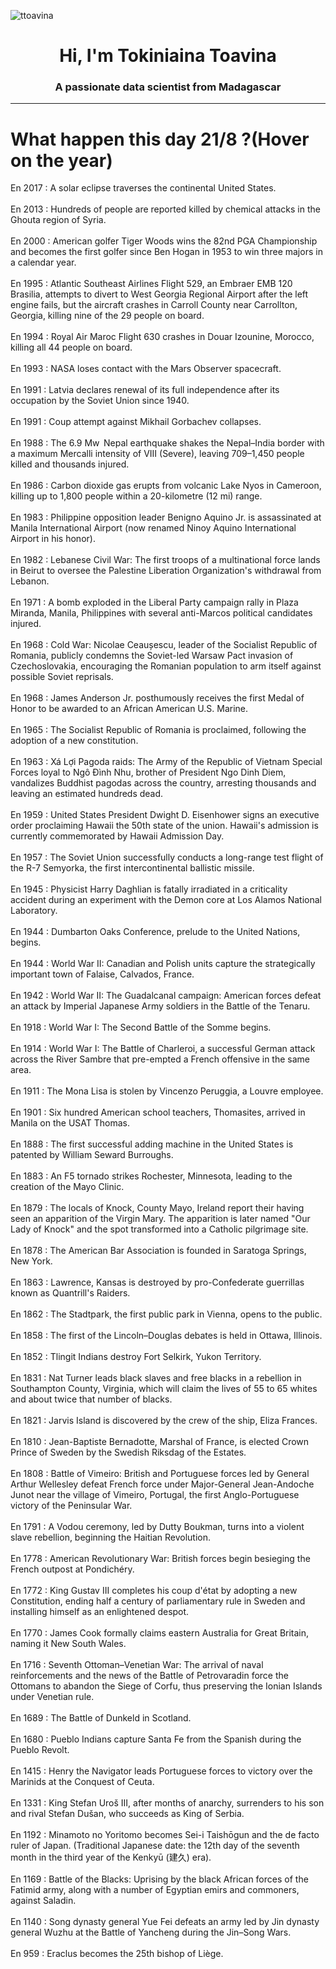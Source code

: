 
<p align="left"> <img src="https://komarev.com/ghpvc/?username=ttoavina&label=Profile%20views&color=0e75b6&style=flat" alt="ttoavina" /> </p>
<h1 align="center">Hi, I'm Tokiniaina Toavina</h1>
<h3 align="center">A passionate data scientist from Madagascar</h3>
    
<hr/>
<h1> What happen this day 21/8 ?(Hover on the year)</h1>

En 2017 : A solar eclipse traverses the continental United States.
<br/><br/>
En 2013 : Hundreds of people are reported killed by chemical attacks in the Ghouta region of Syria.
<br/><br/>
En 2000 : American golfer Tiger Woods wins the 82nd PGA Championship and becomes the first golfer since Ben Hogan in 1953 to win three majors in a calendar year.
<br/><br/>
En 1995 : Atlantic Southeast Airlines Flight 529, an Embraer EMB 120 Brasilia, attempts to divert to West Georgia Regional Airport after the left engine fails, but the aircraft crashes in Carroll County near Carrollton, Georgia, killing nine of the 29 people on board.
<br/><br/>
En 1994 : Royal Air Maroc Flight 630 crashes in Douar Izounine, Morocco, killing all 44 people on board.
<br/><br/>
En 1993 : NASA loses contact with the Mars Observer spacecraft.
<br/><br/>
En 1991 : Latvia declares renewal of its full independence after its occupation by the Soviet Union since 1940.
<br/><br/>
En 1991 : Coup attempt against Mikhail Gorbachev collapses.
<br/><br/>
En 1988 : The 6.9 Mw  Nepal earthquake shakes the Nepal–India border with a maximum Mercalli intensity of VIII (Severe), leaving 709–1,450 people killed and thousands injured.
<br/><br/>
En 1986 : Carbon dioxide gas erupts from volcanic Lake Nyos in Cameroon, killing up to 1,800 people within a 20-kilometre (12 mi) range.
<br/><br/>
En 1983 : Philippine opposition leader Benigno Aquino Jr. is assassinated at Manila International Airport (now renamed Ninoy Aquino International Airport in his honor).
<br/><br/>
En 1982 : Lebanese Civil War: The first troops of a multinational force lands in Beirut to oversee the Palestine Liberation Organization's withdrawal from Lebanon.
<br/><br/>
En 1971 : A bomb exploded in the Liberal Party campaign rally in Plaza Miranda, Manila, Philippines with several anti-Marcos political candidates injured.
<br/><br/>
En 1968 : Cold War: Nicolae Ceaușescu, leader of the Socialist Republic of Romania, publicly condemns the Soviet-led Warsaw Pact invasion of Czechoslovakia, encouraging the Romanian population to arm itself against possible Soviet reprisals.
<br/><br/>
En 1968 : James Anderson Jr. posthumously receives the first Medal of Honor to be awarded to an African American U.S. Marine.
<br/><br/>
En 1965 : The Socialist Republic of Romania is proclaimed, following the adoption of a new constitution.
<br/><br/>
En 1963 : Xá Lợi Pagoda raids: The Army of the Republic of Vietnam Special Forces loyal to Ngô Đình Nhu, brother of President Ngo Dinh Diem, vandalizes Buddhist pagodas across the country, arresting thousands and leaving an estimated hundreds dead.
<br/><br/>
En 1959 : United States President Dwight D. Eisenhower signs an executive order proclaiming Hawaii the 50th state of the union. Hawaii's admission is currently commemorated by Hawaii Admission Day.
<br/><br/>
En 1957 : The Soviet Union successfully conducts a long-range test flight of the R-7 Semyorka, the first intercontinental ballistic missile.
<br/><br/>
En 1945 : Physicist Harry Daghlian is fatally irradiated in a criticality accident during an experiment with the Demon core at Los Alamos National Laboratory.
<br/><br/>
En 1944 : Dumbarton Oaks Conference, prelude to the United Nations, begins.
<br/><br/>
En 1944 : World War II: Canadian and Polish units capture the strategically important town of Falaise, Calvados, France.
<br/><br/>
En 1942 : World War II: The Guadalcanal campaign: American forces defeat an attack by Imperial Japanese Army soldiers in the Battle of the Tenaru.
<br/><br/>
En 1918 : World War I: The Second Battle of the Somme begins.
<br/><br/>
En 1914 : World War I: The Battle of Charleroi, a successful German attack across the River Sambre that pre-empted a French offensive in the same area.
<br/><br/>
En 1911 : The Mona Lisa is stolen by Vincenzo Peruggia, a Louvre employee.
<br/><br/>
En 1901 : Six hundred American school teachers, Thomasites, arrived in Manila on the USAT Thomas.
<br/><br/>
En 1888 : The first successful adding machine in the United States is patented by William Seward Burroughs.
<br/><br/>
En 1883 : An F5 tornado strikes Rochester, Minnesota, leading to the creation of the Mayo Clinic.
<br/><br/>
En 1879 : The locals of Knock, County Mayo, Ireland report their having seen an apparition of the Virgin Mary. The apparition is later named "Our Lady of Knock" and the spot transformed into a Catholic pilgrimage site.
<br/><br/>
En 1878 : The American Bar Association is founded in Saratoga Springs, New York.
<br/><br/>
En 1863 : Lawrence, Kansas is destroyed by pro-Confederate guerrillas known as Quantrill's Raiders.
<br/><br/>
En 1862 : The Stadtpark, the first public park in Vienna, opens to the public.
<br/><br/>
En 1858 : The first of the Lincoln–Douglas debates is held in Ottawa, Illinois.
<br/><br/>
En 1852 : Tlingit Indians destroy Fort Selkirk, Yukon Territory.
<br/><br/>
En 1831 : Nat Turner leads black slaves and free blacks in a rebellion in Southampton County, Virginia, which will claim the lives of 55 to 65 whites and about twice that number of blacks.
<br/><br/>
En 1821 : Jarvis Island is discovered by the crew of the ship, Eliza Frances.
<br/><br/>
En 1810 : Jean-Baptiste Bernadotte, Marshal of France, is elected Crown Prince of Sweden by the Swedish Riksdag of the Estates.
<br/><br/>
En 1808 : Battle of Vimeiro: British and Portuguese forces led by General Arthur Wellesley defeat French force under Major-General Jean-Andoche Junot near the village of Vimeiro, Portugal, the first Anglo-Portuguese victory of the Peninsular War.
<br/><br/>
En 1791 : A Vodou ceremony, led by Dutty Boukman, turns into a violent slave rebellion, beginning the Haitian Revolution.
<br/><br/>
En 1778 : American Revolutionary War: British forces begin besieging the French outpost at Pondichéry.
<br/><br/>
En 1772 : King Gustav III completes his coup d'état by adopting a new Constitution, ending half a century of parliamentary rule in Sweden and installing himself as an enlightened despot.
<br/><br/>
En 1770 : James Cook formally claims eastern Australia for Great Britain, naming it New South Wales.
<br/><br/>
En 1716 : Seventh Ottoman–Venetian War: The arrival of naval reinforcements and the news of the Battle of Petrovaradin force the Ottomans to abandon the Siege of Corfu, thus preserving the Ionian Islands under Venetian rule.
<br/><br/>
En 1689 : The Battle of Dunkeld in Scotland.
<br/><br/>
En 1680 : Pueblo Indians capture Santa Fe from the Spanish during the Pueblo Revolt.
<br/><br/>
En 1415 : Henry the Navigator leads Portuguese forces to victory over the Marinids at the Conquest of Ceuta.
<br/><br/>
En 1331 : King Stefan Uroš III, after months of anarchy, surrenders to his son and rival Stefan Dušan, who succeeds as King of Serbia.
<br/><br/>
En 1192 : Minamoto no Yoritomo becomes Sei-i Taishōgun and the de facto ruler of Japan. (Traditional Japanese date: the 12th day of the seventh month in the third year of the Kenkyū (建久) era).
<br/><br/>
En 1169 : Battle of the Blacks: Uprising by the black African forces of the Fatimid army, along with a number of Egyptian emirs and commoners, against Saladin.
<br/><br/>
En 1140 : Song dynasty general Yue Fei defeats an army led by Jin dynasty general Wuzhu at the Battle of Yancheng during the Jin–Song Wars.
<br/><br/>
En 959 : Eraclus becomes the 25th bishop of Liège.
<br/><br/>
